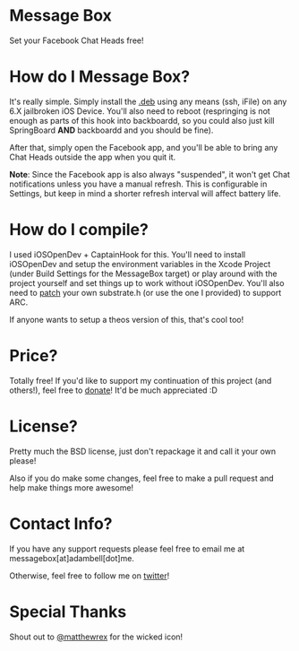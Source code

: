 Message Box
=============

Set your Facebook Chat Heads free!

How do I Message Box?
=============

It's really simple. Simply install the [.deb](https://github.com/b3ll/MessageBox/blob/master/Packages/ca.adambell.MessageBox_1.0-1_iphoneos-arm.deb?raw=true) using any means (ssh, iFile) on any 6.X jailbroken iOS Device. You'll also need to reboot (respringing is not enough as parts of this hook into backboardd, so you could also just kill SpringBoard **AND** backboardd and you should be fine).

After that, simply open the Facebook app, and you'll be able to bring any Chat Heads outside the app when you quit it.

**Note**: Since the Facebook app is also always "suspended", it won't get Chat notifications unless you have a manual refresh. This is configurable in Settings, but keep in mind a shorter refresh interval will affect battery life. 

How do I compile?
=============

I used iOSOpenDev + CaptainHook for this. You'll need to install iOSOpenDev and setup the environment variables in the Xcode Project (under Build Settings for the MessageBox target) or play around with the project yourself and set things up to work without iOSOpenDev. You'll also need to [patch](https://github.com/kokoabim/iOSOpenDev/pull/15) your own substrate.h (or use the one I provided) to support ARC.

If anyone wants to setup a theos version of this, that's cool too!

Price?
=============

Totally free! If you'd like to support my continuation of this project (and others!), feel free to [donate](http://www.adambell.ca/donate/)! It'd be much appreciated :D

License?
=============

Pretty much the BSD license, just don't repackage it and call it your own please! 

Also if you do make some changes, feel free to make a pull request and help make things more awesome!

Contact Info?
=============

If you have any support requests please feel free to email me at messagebox[at]adambell[dot]me.

Otherwise, feel free to follow me on [twitter](https://www.twitter.com/b3ll)!

Special Thanks
=============

Shout out to [@matthewrex](https://www.twitter.com/matthewrex) for the wicked icon!
